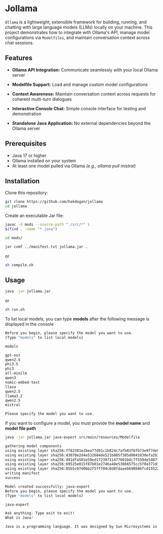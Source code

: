 # Jollama

`Ollama` is a lightweight, extensible framework for building, running, and chatting with large language models (LLMs) locally on your machine. This project demonstrates how to integrate with Ollama's API, manage model configurations via `Modelfiles`, and maintain conversation context across chat sessions.


## Features

- **Ollama API Integration:** Communicate seamlessly with your local Ollama server

- **Modelfile Support:** Load and manage custom model configurations

- **Context Awareness:** Maintain conversation context across requests for coherent multi-turn dialogues

- **Interactive Console Chat:** Simple console interface for testing and demonstration

- **Standalone Java Application:** No external dependencies beyond the Ollama server

## Prerequisites

- Java 17 or higher
- Ollama installed on your system
- At least one model pulled via Ollama _(e.g., ollama pull mistral)_

## Installation

Clone this repository:

```bash
git clone https://github.com/hakdogan/jollama
cd jollama
```

Create an executable Jar file:

```bash
javac -d mods --source-path "./src/*" \                                                                                     ✔  22  
$(find . -name "*.java")

cd mods/

jar cvmf ../manifest.txt jollama.jar .  
```

or

```bash
sh compile.sh
```


## Usage

```bash
java -jar jollama.jar
```

or

```bash
sh run.sh
```

To list local models, you can type **models** after the following message is displayed in the console

```bash
Before you begin, please specify the model you want to use.
(Type "models" to list local models)

models

gpt-oss
qwen2.5
phi3.5
phi3
all-minilm
qwen3
nomic-embed-text
llava
qwen2.5
llama3.2
qwen2.5
mistral

Please specify the model you want to use.
```
If you want to configure a model, you must provide the **model name** and **model file path**

```bash
java -jar jollama.jar java-expert src/main/resources/Modelfile

gathering model components 
using existing layer sha256:ff82381e2bea77d91c1b824c7afb83f6fb73e9f7de9dda631bcdbca564aa5435 
using existing layer sha256:43070e2d4e532684de521b885f385d0841030efa2b1a20bafb76133a5e1379c1 
using existing layer sha256:491dfa501e59ed17239711477601bdc7f559de5407fbd4a2a79078b271045621 
using existing layer sha256:69525e015f87b01e2746a48e53866575cc5f0a371d3dbce438be557a83713b0c 
using existing layer sha256:85b5c07d0bb2f5fff04c0d8fdaaeb698686fcd155220c9ce7a65913111b043ee 
writing manifest 
success 

Model created successfully: java-expert
Before you begin, please specify the model you want to use.
(Type "models" to list local models)

java-expert

Ask anything. Type exit to exit!
What is Java?

Java is a programming language. It was designed by Sun Microsystems in 1995...
```
